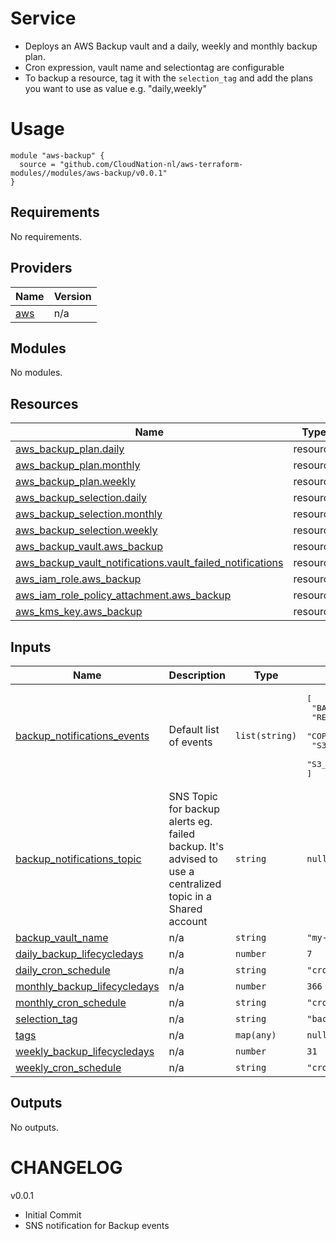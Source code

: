 # Service
- Deploys an AWS Backup vault and a daily, weekly and monthly backup plan.
- Cron expression, vault name and selectiontag are configurable
- To backup a resource, tag it with the `selection_tag` and add the plans you want to use as value e.g. "daily,weekly"

# Usage

```
module "aws-backup" {
  source = "github.com/CloudNation-nl/aws-terraform-modules//modules/aws-backup/v0.0.1"
}
```

## Requirements

No requirements.

## Providers

| Name | Version |
|------|---------|
| <a name="provider_aws"></a> [aws](#provider\_aws) | n/a |

## Modules

No modules.

## Resources

| Name | Type |
|------|------|
| [aws_backup_plan.daily](https://registry.terraform.io/providers/hashicorp/aws/latest/docs/resources/backup_plan) | resource |
| [aws_backup_plan.monthly](https://registry.terraform.io/providers/hashicorp/aws/latest/docs/resources/backup_plan) | resource |
| [aws_backup_plan.weekly](https://registry.terraform.io/providers/hashicorp/aws/latest/docs/resources/backup_plan) | resource |
| [aws_backup_selection.daily](https://registry.terraform.io/providers/hashicorp/aws/latest/docs/resources/backup_selection) | resource |
| [aws_backup_selection.monthly](https://registry.terraform.io/providers/hashicorp/aws/latest/docs/resources/backup_selection) | resource |
| [aws_backup_selection.weekly](https://registry.terraform.io/providers/hashicorp/aws/latest/docs/resources/backup_selection) | resource |
| [aws_backup_vault.aws_backup](https://registry.terraform.io/providers/hashicorp/aws/latest/docs/resources/backup_vault) | resource |
| [aws_backup_vault_notifications.vault_failed_notifications](https://registry.terraform.io/providers/hashicorp/aws/latest/docs/resources/backup_vault_notifications) | resource |
| [aws_iam_role.aws_backup](https://registry.terraform.io/providers/hashicorp/aws/latest/docs/resources/iam_role) | resource |
| [aws_iam_role_policy_attachment.aws_backup](https://registry.terraform.io/providers/hashicorp/aws/latest/docs/resources/iam_role_policy_attachment) | resource |
| [aws_kms_key.aws_backup](https://registry.terraform.io/providers/hashicorp/aws/latest/docs/resources/kms_key) | resource |

## Inputs

| Name | Description | Type | Default | Required |
|------|-------------|------|---------|:--------:|
| <a name="input_backup_notifications_events"></a> [backup\_notifications\_events](#input\_backup\_notifications\_events) | Default list of events | `list(string)` | <pre>[<br>  "BACKUP_JOB_FAILED",<br>  "RESTORE_JOB_FAILED",<br>  "COPY_JOB_FAILED",<br>  "S3_BACKUP_OBJECT_FAILED",<br>  "S3_RESTORE_OBJECT_FAILED"<br>]</pre> | no |
| <a name="input_backup_notifications_topic"></a> [backup\_notifications\_topic](#input\_backup\_notifications\_topic) | SNS Topic for backup alerts eg. failed backup. It's advised to use a centralized topic in a Shared account | `string` | `null` | no |
| <a name="input_backup_vault_name"></a> [backup\_vault\_name](#input\_backup\_vault\_name) | n/a | `string` | `"my-backup-vault"` | no |
| <a name="input_daily_backup_lifecycledays"></a> [daily\_backup\_lifecycledays](#input\_daily\_backup\_lifecycledays) | n/a | `number` | `7` | no |
| <a name="input_daily_cron_schedule"></a> [daily\_cron\_schedule](#input\_daily\_cron\_schedule) | n/a | `string` | `"cron(0 12 ? * * *)"` | no |
| <a name="input_monthly_backup_lifecycledays"></a> [monthly\_backup\_lifecycledays](#input\_monthly\_backup\_lifecycledays) | n/a | `number` | `366` | no |
| <a name="input_monthly_cron_schedule"></a> [monthly\_cron\_schedule](#input\_monthly\_cron\_schedule) | n/a | `string` | `"cron(0 12 1 * ? *)"` | no |
| <a name="input_selection_tag"></a> [selection\_tag](#input\_selection\_tag) | n/a | `string` | `"backup"` | no |
| <a name="input_tags"></a> [tags](#input\_tags) | n/a | `map(any)` | `null` | no |
| <a name="input_weekly_backup_lifecycledays"></a> [weekly\_backup\_lifecycledays](#input\_weekly\_backup\_lifecycledays) | n/a | `number` | `31` | no |
| <a name="input_weekly_cron_schedule"></a> [weekly\_cron\_schedule](#input\_weekly\_cron\_schedule) | n/a | `string` | `"cron(0 12 ? * 1 *)"` | no |

## Outputs

No outputs.


# CHANGELOG

v0.0.1
- Initial Commit
- SNS notification for Backup events